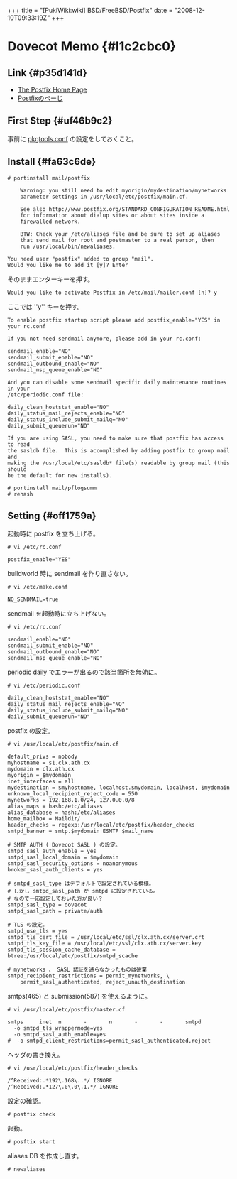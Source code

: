 +++
title = "[PukiWiki:wiki] BSD/FreeBSD/Postfix"
date = "2008-12-10T09:33:19Z"
+++

# Dovecot Memo  {#l1c2cbc0}


## Link  {#p35d141d}
- [The Postfix Home Page](http://www.postfix.org/ "The Postfix Home Page")
- [Postfixのぺーじ](http://www.postfix-jp.info/ "Postfixのぺーじ")

## First Step  {#uf46b9c2}
事前に [pkgtools.conf](/archive/wiki/BSD/FreeBSD/portupgrade/#ue11c464 "pkgtools.conf") の設定をしておくこと。

## Install  {#fa63c6de}

```
# portinstall mail/postfix

    Warning: you still need to edit myorigin/mydestination/mynetworks
    parameter settings in /usr/local/etc/postfix/main.cf.

    See also http://www.postfix.org/STANDARD_CONFIGURATION_README.html
    for information about dialup sites or about sites inside a
    firewalled network.

    BTW: Check your /etc/aliases file and be sure to set up aliases
    that send mail for root and postmaster to a real person, then
    run /usr/local/bin/newaliases.

You need user "postfix" added to group "mail".
Would you like me to add it [y]? Enter
```

そのままエンターキーを押す。


```
Would you like to activate Postfix in /etc/mail/mailer.conf [n]? y
```

ここでは ''y'' キーを押す。


```
To enable postfix startup script please add postfix_enable="YES" in your rc.conf

If you not need sendmail anymore, please add in your rc.conf:

sendmail_enable="NO"
sendmail_submit_enable="NO"
sendmail_outbound_enable="NO"
sendmail_msp_queue_enable="NO"

And you can disable some sendmail specific daily maintenance routines in your
/etc/periodic.conf file:

daily_clean_hoststat_enable="NO"
daily_status_mail_rejects_enable="NO"
daily_status_include_submit_mailq="NO"
daily_submit_queuerun="NO"

If you are using SASL, you need to make sure that postfix has access to read
the sasldb file.  This is accomplished by adding postfix to group mail and
making the /usr/local/etc/sasldb* file(s) readable by group mail (this should
be the default for new installs).

# portinstall mail/pflogsumm
# rehash

```

## Setting  {#off1759a}
起動時に postfix を立ち上げる。


```
# vi /etc/rc.conf

postfix_enable="YES"

```

buildworld 時に sendmail を作り直さない。


```
# vi /etc/make.conf

NO_SENDMAIL=true

```

sendmail を起動時に立ち上げない。


```
# vi /etc/rc.conf

sendmail_enable="NO"
sendmail_submit_enable="NO"
sendmail_outbound_enable="NO"
sendmail_msp_queue_enable="NO"

```

periodic daily でエラーが出るので該当箇所を無効に。


```
# vi /etc/periodic.conf

daily_clean_hoststat_enable="NO"
daily_status_mail_rejects_enable="NO"
daily_status_include_submit_mailq="NO"
daily_submit_queuerun="NO"

```

postfix の設定。


```
# vi /usr/local/etc/postfix/main.cf

default_privs = nobody
myhostname = s1.clx.ath.cx
mydomain = clx.ath.cx
myorigin = $mydomain
inet_interfaces = all
mydestination = $myhostname, localhost.$mydomain, localhost, $mydomain
unknown_local_recipient_reject_code = 550
mynetworks = 192.168.1.0/24, 127.0.0.0/8
alias_maps = hash:/etc/aliases
alias_database = hash:/etc/aliases
home_mailbox = Maildir/
header_checks = regexp:/usr/local/etc/postfix/header_checks
smtpd_banner = smtp.$mydomain ESMTP $mail_name

# SMTP AUTH ( Dovecot SASL ) の設定。
smtpd_sasl_auth_enable = yes
smtpd_sasl_local_domain = $mydomain
smtpd_sasl_security_options = noanonymous
broken_sasl_auth_clients = yes

# smtpd_sasl_type はデフォルトで設定されている模様。
# しかし smtpd_sasl_path が smtpd に設定されている。
# なので一応設定しておいた方が良い？
smtpd_sasl_type = dovecot
smtpd_sasl_path = private/auth

# TLS の設定。
smtpd_use_tls = yes
smtpd_tls_cert_file = /usr/local/etc/ssl/clx.ath.cx/server.crt
smtpd_tls_key_file = /usr/local/etc/ssl/clx.ath.cx/server.key
smtpd_tls_session_cache_database = btree:/usr/local/etc/postfix/smtpd_scache

# mynetworks 、 SASL 認証を通らなかったものは破棄
smtpd_recipient_restrictions = permit_mynetworks, \
	permit_sasl_authenticated, reject_unauth_destination

```

smtps(465) と submission(587) を使えるように。


```
# vi /usr/local/etc/postfix/master.cf

smtps     inet  n       -       n       -       -       smtpd
  -o smtpd_tls_wrappermode=yes
  -o smtpd_sasl_auth_enable=yes
#  -o smtpd_client_restrictions=permit_sasl_authenticated,reject

```

ヘッダの書き換え。


```
# vi /usr/local/etc/postfix/header_checks

/^Received:.*192\.168\..*/ IGNORE
/^Received:.*127\.0\.0\.1.*/ IGNORE

```

設定の確認。


```
# postfix check

```

起動。


```
# posftix start

```

aliases DB を作成し直す。


```
# newaliases
```

